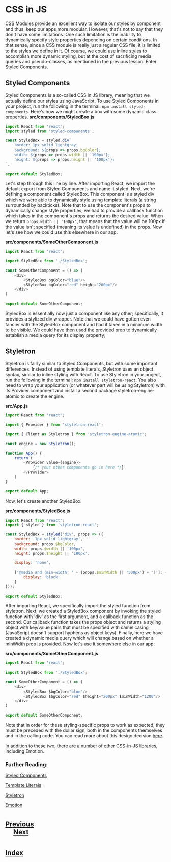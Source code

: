# CSS in JS
CSS Modules provide an excellent way to isolate our styles by component and thus, keep our apps more modular. However, that's not to say that they don't have some limitations. One such limitation is the inability to dynamically specify style properties depending on certain conditions. In that sense, since a CSS module is really just a regular CSS file, it is limited to the styles we define in it. Of course, we could use inline styles to accomplish more dynamic styling, but at the cost of sacrificing media queries and pseudo-classes, as mentioned in the previous lesson. Enter Styled Components.
## Styled Components
Styled Components is a so-called CSS in JS library, meaning that we actually define our styles using JavaScript. To use Styled Components in your project, run the following in the terminal: ```npm install styled-components```. Here's how we might create a box with some dynamic class properties.
**src/components/StyledBox.js**
```jsx
import React from 'react';
import styled from 'styled-components';
 
const StyledBox = styled.div`
    border: 1px solid lightgray;
    background: ${props => props.bgColor};
    width: ${props => props.width || '100px'};
    height: ${props => props.height || '100px'};
`;
 
export default StyledBox;
```
Let's step through this line by line. After importing React, we import the default export from Styled Components and name it styled. Next, we're defining a component called StyledBox. This component is a styled div which we were able to dynamically style using template literals (a string surrounded by backticks). Note that to use the component's props to dynamically change style properties, we had to provide a callback function which takes in the component's props and returns the desired value. When we return ```props.width || '100px'```, that means that the value will be 100px if the value isn't specified (meaning its value is undefined) in the props. Now let's see how we could use this elsewhere in our app.

__src/components/SomeOtherComponent.js__
```jsx
import React from 'react';
 
import StyledBox from './StyledBox';
 
const SomeOtherComponent = () => (
    <div>
        <StyledBox bgColor="blue"/>
        <StyledBox bgColor="red" height="200px"/>
    </div>
)
 
export default SomeOtherComponent;
```
StyledBox is essentially now just a component like any other; specifically, it provides a stylized div wrapper. Note that we could have gotten even fancier with the StyledBox component and had it taken in a minimum width to be visible. We could have then used the provided prop to dynamically establish a media query for its display property;

## Styletron
Styletron is fairly similar to Styled Components, but with some important differences. Instead of using template literals, Styletron uses an object syntax, similar to inline styling with React. To use Styletron in your project, run the following in the terminal: ```npm install styletron-react```. You also need to wrap your application (or whatever part will be using Styletron) with its Provider component and install a second package styletron-engine-atomic to create the engine.

__src/App.js__
```jsx
import React from 'react';
 
import { Provider } from 'styletron-react';
 
import { Client as Styletron } from 'styletron-engine-atomic';
 
const engine = new Styletron();
 
function App() {
    return (
        <Provider value={engine}>
            {/* your other components go in here */}
        </Provider>
    )
}
 
export default App;
```
Now, let's create another StyledBox.

__src/components/StyledBox.js__
```jsx
import React from 'react'; 
import { styled } from 'styletron-react';
 
const StyledBox = styled('div', props => ({
    border: '1px solid lightgray',
    background: props.$bgColor,
    width: props.$width || '100px',
    height: props.$height || '100px',
 
    display: 'none',
 
    ['@media and (min-width: ' + (props.$minWidth || '500px') + ')']: {
        display: 'block'
    }
}));
 
export default StyledBox;
```
After importing React, we specifically import the styled function from styletron. Next, we created a StyledBox component by invoking the styled function with 'div' as the first argument, and a callback function as the second. Our callback function takes the props object and returns a styling object with key/value pairs that must be specified with camel casing (JavaScript doesn't support hyphens as object keys). Finally, here we have created a dynamic media query which will change based on whether a minWidth prop is provided. Now let's use it somewhere else in our app:

__src/components/SomeOtherComponent.js__
```jsx
import React from 'react';
 
import StyledBox from './StyledBox';
 
const SomeOtherComponent = () => (
    <div>
        <StyledBox $bgColor="blue"/>
        <StyledBox $bgColor="red" $height="200px" $minWidth="1200"/>
    </div>
)
 
export default SomeOtherComponent;
```
Note that in order for these styling-specific props to work as expected, they must be preceded with the dollar sign, both in the components themselves and in the calling code. You can read more about this design decision [here](https://www.styletron.org/react/#props-filtering).

In addition to these two, there are a number of other CSS-in-JS libraries, including Emotion.

### Further Reading:
[Styled Components](https://styled-components.com/)

[Template Literals](https://developer.mozilla.org/en-US/docs/Web/JavaScript/Reference/Template_literals)

[Styletron](https://github.com/styletron/styletron)

[Emotion](https://emotion.sh/docs/introduction)
#
## [Previous](./007_Styles.md)<span>&nbsp;&nbsp;&nbsp;&nbsp;&nbsp;&nbsp;&nbsp;&nbsp;&nbsp;&nbsp;&nbsp;&nbsp;&nbsp;&nbsp;&nbsp;&nbsp;&nbsp;&nbsp;&nbsp;&nbsp;&nbsp;&nbsp;&nbsp;&nbsp;&nbsp;&nbsp;&nbsp;&nbsp;&nbsp;&nbsp;&nbsp;&nbsp;&nbsp;&nbsp;&nbsp;&nbsp;&nbsp;&nbsp;&nbsp;&nbsp;&nbsp;&nbsp;&nbsp;&nbsp;&nbsp;&nbsp;&nbsp;&nbsp;&nbsp;&nbsp;&nbsp;&nbsp;&nbsp;&nbsp;&nbsp;&nbsp;&nbsp;&nbsp;&nbsp;&nbsp;&nbsp;&nbsp;&nbsp;&nbsp;&nbsp;&nbsp;&nbsp;&nbsp;&nbsp;&nbsp;&nbsp;&nbsp;&nbsp;&nbsp;&nbsp;&nbsp;&nbsp;&nbsp;&nbsp;&nbsp;&nbsp;&nbsp;&nbsp;&nbsp;&nbsp;&nbsp;&nbsp;</span> [Next](./009_useRef.md)
#
##  [Index](../../Index.md)